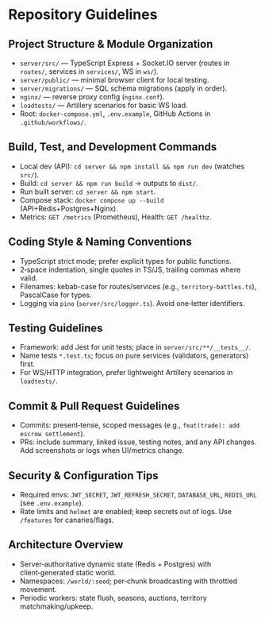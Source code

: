 # Repository Guidelines

## Project Structure & Module Organization
- `server/src/` — TypeScript Express + Socket.IO server (routes in `routes/`, services in `services/`, WS in `ws/`).
- `server/public/` — minimal browser client for local testing.
- `server/migrations/` — SQL schema migrations (apply in order).
- `nginx/` — reverse proxy config (`nginx.conf`).
- `loadtests/` — Artillery scenarios for basic WS load.
- Root: `docker-compose.yml`, `.env.example`, GitHub Actions in `.github/workflows/`.

## Build, Test, and Development Commands
- Local dev (API): `cd server && npm install && npm run dev` (watches `src/`).
- Build: `cd server && npm run build` → outputs to `dist/`.
- Run built server: `cd server && npm start`.
- Compose stack: `docker compose up --build` (API+Redis+Postgres+Nginx).
- Metrics: `GET /metrics` (Prometheus), Health: `GET /healthz`.

## Coding Style & Naming Conventions
- TypeScript strict mode; prefer explicit types for public functions.
- 2‑space indentation, single quotes in TS/JS, trailing commas where valid.
- Filenames: kebab-case for routes/services (e.g., `territory-battles.ts`), PascalCase for types.
- Logging via `pino` (`server/src/logger.ts`). Avoid one‑letter identifiers.

## Testing Guidelines
- Framework: add Jest for unit tests; place in `server/src/**/__tests__/`.
- Name tests `*.test.ts`; focus on pure services (validators, generators) first.
- For WS/HTTP integration, prefer lightweight Artillery scenarios in `loadtests/`.

## Commit & Pull Request Guidelines
- Commits: present‑tense, scoped messages (e.g., `feat(trade): add escrow settlement`).
- PRs: include summary, linked issue, testing notes, and any API changes. Add screenshots or logs when UI/metrics change.

## Security & Configuration Tips
- Required envs: `JWT_SECRET`, `JWT_REFRESH_SECRET`, `DATABASE_URL`, `REDIS_URL` (see `.env.example`).
- Rate limits and `helmet` are enabled; keep secrets out of logs. Use `/features` for canaries/flags.

## Architecture Overview
- Server‑authoritative dynamic state (Redis + Postgres) with client‑generated static world.
- Namespaces: `/world/:seed`; per‑chunk broadcasting with throttled movement.
- Periodic workers: state flush, seasons, auctions, territory matchmaking/upkeep.

